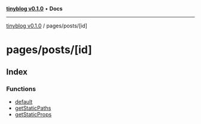 [**tinyblog v0.1.0**](../../../README.md) • **Docs**

***

[tinyblog v0.1.0](../../../modules.md) / pages/posts/\[id\]

# pages/posts/\[id\]

## Index

### Functions

- [default](functions/default.md)
- [getStaticPaths](functions/getStaticPaths.md)
- [getStaticProps](functions/getStaticProps.md)
